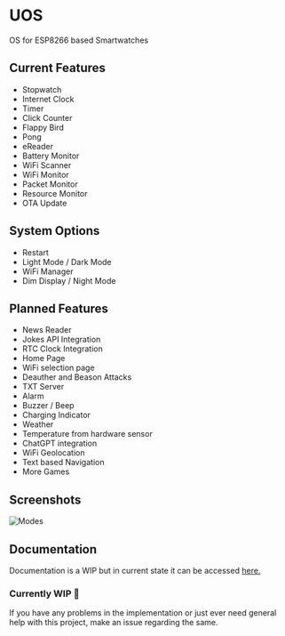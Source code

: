 # UOS
OS for ESP8266 based Smartwatches

## Current Features
- Stopwatch
- Internet Clock
- Timer
- Click Counter
- Flappy Bird
- Pong
- eReader
- Battery Monitor
- WiFi Scanner
- WiFi Monitor
- Packet Monitor
- Resource Monitor
- OTA Update

## System Options
- Restart
- Light Mode / Dark Mode
- WiFi Manager
- Dim Display / Night Mode

## Planned Features
- News Reader
- Jokes API Integration
- RTC Clock Integration
- Home Page
- WiFi selection page
- Deauther and Beason Attacks
- TXT Server
- Alarm
- Buzzer / Beep
- Charging Indicator
- Weather
- Temperature from hardware sensor
- ChatGPT integration
- WiFi Geolocation
- Text based Navigation
- More Games
  
## Screenshots

![Modes](https://github.com/useraid/UOS/assets/93074700/fc2c6960-9bd7-4dd7-ba2a-45720d87ece6)

## Documentation
Documentation is a WIP but in current state it can be accessed [here.](https://github.com/useraid/UOS/tree/main/Docs)

### Currently WIP 🚧

If you have any problems in the implementation or just ever need general help with this project, make an issue regarding the same.

